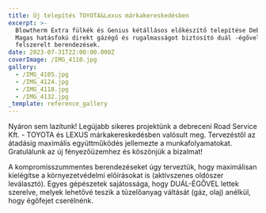 ```yaml
---
title: Új telepítés TOYOTA&Lexus márkakereskedésben
excerpt: >-
  Blowtherm Extra fülkék és Genius kétállásos előkészítő telepítése Debrecenben.
  Magas hatásfokú direkt gázégő és rugalmasságot biztosító duál -égővel
  felszerelt berendezések.
date: 2023-07-31T22:00:00.000Z
coverImage: /IMG_4110.jpg
gallery:
  - /IMG_4105.jpg
  - /IMG_4124.jpg
  - /IMG_4118.jpg
  - /IMG_4132.jpg
_template: reference_gallery
---
```


Nyáron sem lazítunk! Legújabb sikeres projektünk a debreceni
Road Service Kft. - TOYOTA és LEXUS márkakereskedésben valósult meg.
Tervezéstől az átadásig maximális együttműködés jellemezte a munkafolyamatokat.
Gratulálunk az új fényezőüzemhez és köszönjük a bizalmat!

A kompromisszummentes berendezéseket úgy terveztük, hogy
maximálisan kielégítse a környezetvédelmi előírásokat is (aktívszenes oldószer
leválasztó). Egyes gépészetek sajátossága, hogy DUÁL-ÉGŐVEL lettek szerelve,
melyek lehetővé teszik a tüzelőanyag váltását (gáz, olaj) anélkül, hogy
égőfejet cserélnénk.







